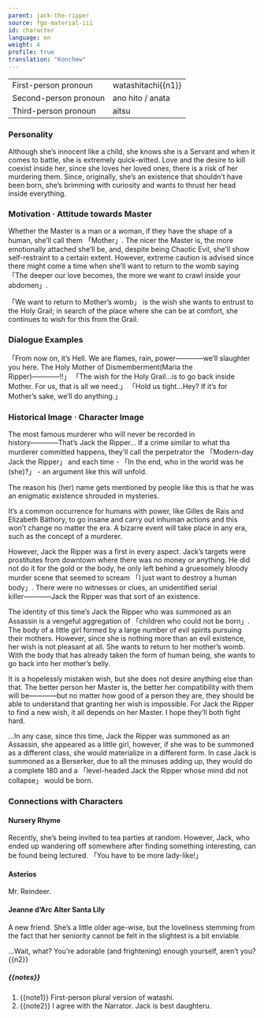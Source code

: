 ```yaml
---
parent: jack-the-ripper
source: fgo-material-iii
id: character
language: en
weight: 4
profile: true
translation: "Konchew"
---
```


<table>
  <tr><td>First-person pronoun</td><td>watashitachi{{n1}}</td></tr>
  <tr><td>Second-person pronoun</td><td>ano hito / anata</td></tr>
  <tr><td>Third-person pronoun</td><td>aitsu</td></tr>
</table>

### Personality

Although she’s innocent like a child, she knows she is a Servant and when it comes to battle, she is extremely quick-witted.
Love and the desire to kill coexist inside her, since she loves her loved ones, there is a risk of her murdering them.
Since, originally, she’s an existence that shouldn’t have been born, she’s brimming with curiosity and wants to thrust her head inside everything.

### Motivation · Attitude towards Master

Whether the Master is a man or a woman, if they have the shape of a human, she’ll call them 「Mother」. The nicer the Master is, the more emotionally attached she’ll be, and, despite being Chaotic Evil, she’ll show self-restraint to a certain extent. However, extreme caution is advised since there might come a time when she’ll want to return to the womb saying 「The deeper our love becomes, the more we want to crawl inside your abdomen」.

「We want to return to Mother’s womb」 is the wish she wants to entrust to the Holy Grail; in search of the place where she can be at comfort, she continues to wish for this from the Grail.

### Dialogue Examples

「From now on, it’s Hell. We are flames, rain, power――――we’ll slaughter you here. The Holy Mother of Dismemberment(Maria the Ripper)――――!!」
「The wish for the Holy Grail…is to go back inside Mother. For us, that is all we need.」
「Hold us tight…Hey? If it’s for Mother’s sake, we’ll do anything.」

### Historical Image · Character Image

The most famous murderer who will never be recorded in history――――That’s Jack the Ripper… If a crime similar to what tha murderer committed happens, they’ll call the perpetrator the 「Modern-day Jack the Ripper」 and each time - 「In the end, who in the world was he (she)?」 - an argument like this will unfold.

The reason his (her) name gets mentioned by people like this is that he was an enigmatic existence shrouded in mysteries.

It’s a common occurrence for humans with power, like Gilles de Rais and Elizabeth Báthory, to go insane and carry out inhuman actions and this won’t change no matter the era. A bizarre event will take place in any era, such as the concept of a murderer.

However, Jack the Ripper was a first in every aspect. Jack’s targets were prostitutes from downtown where there was no money or anything. He did not do it for the gold or the body, he only left behind a gruesomely bloody murder scene that seemed to scream 「I just want to destroy a human body」. There were no witnesses or clues, an unidentified serial killer――――Jack the Ripper was that sort of an existence.

The identity of this time’s Jack the Ripper who was summoned as an Assassin is a vengeful aggregation of 「children who could not be born」.
The body of a little girl formed by a large number of evil spirits pursuing their mothers.
However, since she is nothing more than an evil existence, her wish is not pleasant at all. She wants to return to her mother’s womb.
With the body that has already taken the form of human being, she wants to go back into her mother’s belly.

It is a hopelessly mistaken wish, but she does not desire anything else than that. The better person her Master is, the better her compatibility with them will be――――but no matter how good of a person they are, they should be able to understand that granting her wish is impossible.
For Jack the Ripper to find a new wish, it all depends on her Master. I hope they’ll both fight hard.

…In any case, since this time, Jack the Ripper was summoned as an Assassin, she appeared as a little girl, however, if she was to be summoned as a different class, she would materialize in a different form.
In case Jack is summoned as a Berserker, due to all the minuses adding up, they would do a complete 180 and a 「level-headed Jack the Ripper whose mind did not collapse」 would be born.

### Connections with Characters

#### Nursery Rhyme

Recently, she’s being invited to tea parties at random. However, Jack, who ended up wandering off somewhere after finding something interesting, can be found being lectured. 「You have to be more lady-like!」

#### Asterios

Mr. Reindeer.

#### Jeanne d’Arc Alter Santa Lily

A new friend.
She’s a little older age-wise, but the loveliness stemming from the fact that her seniority cannot be felt in the slightest is a bit enviable.

…Wait, what? You’re adorable (and frightening) enough yourself, aren’t you?{{n2}}

##### {{notes}}

1. {{note1}} First-person plural version of watashi.
2. {{note2}} I agree with the Narrator. Jack is best daughteru.
